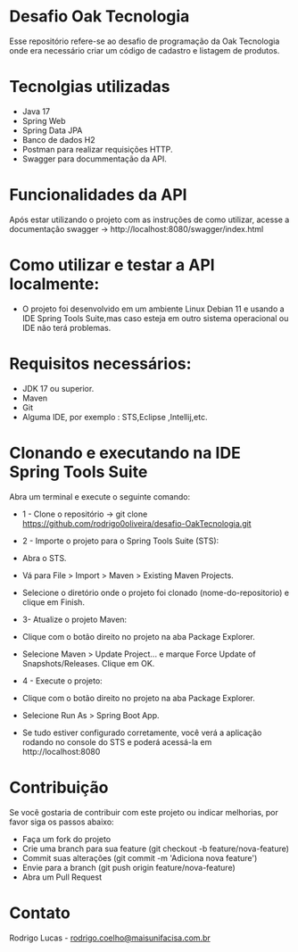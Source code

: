# Desafio Oak Tecnologia
Esse repositório refere-se ao desafio de programação da Oak Tecnologia onde era necessário criar um código de cadastro e listagem de produtos.

# Tecnolgias utilizadas
* Java 17
* Spring Web
* Spring Data JPA
* Banco de dados H2
* Postman para realizar requisições HTTP.
* Swagger para docummentação da API.

# Funcionalidades da API
Após estar utilizando o projeto com as instruções de como utilizar, acesse a documentação swagger -> http://localhost:8080/swagger/index.html

# Como utilizar e testar a API localmente:
* O projeto foi desenvolvido em um ambiente Linux Debian 11 e usando a IDE Spring Tools Suite,mas caso esteja em outro sistema operacional ou IDE não terá problemas.
# Requisitos necessários:
* JDK 17 ou superior.
* Maven
* Git
* Alguma IDE, por exemplo : STS,Eclipse ,Intellij,etc.

# Clonando e executando na IDE Spring Tools Suite
Abra um terminal e execute o seguinte comando:
* 1 -  Clone o repositório -> git clone https://github.com/rodrigo0oliveira/desafio-OakTecnologia.git
  
* 2 -  Importe o projeto para o Spring Tools Suite (STS):
* Abra o STS.
* Vá para File > Import > Maven > Existing Maven Projects.
* Selecione o diretório onde o projeto foi clonado (nome-do-repositorio) e clique em Finish.

* 3- Atualize o projeto Maven:
* Clique com o botão direito no projeto na aba Package Explorer.
* Selecione Maven > Update Project... e marque Force Update of Snapshots/Releases. Clique em OK.

* 4 - Execute o projeto:
* Clique com o botão direito no projeto na aba Package Explorer.
* Selecione Run As > Spring Boot App.

* Se tudo estiver configurado corretamente, você verá a aplicação rodando no console do STS e poderá acessá-la em http://localhost:8080

# Contribuição 
Se você gostaria de contribuir com este projeto ou indicar melhorias, por favor siga os passos abaixo:
* Faça um fork do projeto
* Crie uma branch para sua feature (git checkout -b feature/nova-feature)
* Commit suas alterações (git commit -m 'Adiciona nova feature')
* Envie para a branch (git push origin feature/nova-feature)
* Abra um Pull Request

# Contato 

Rodrigo Lucas - rodrigo.coelho@maisunifacisa.com.br
